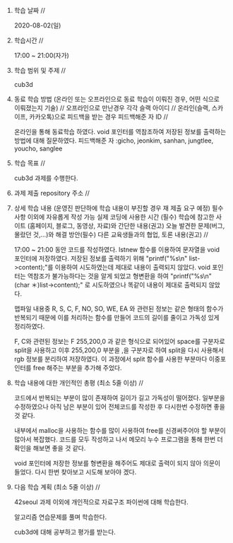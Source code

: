 1. 학습 날짜 // 

    2020-08-02(일)
 
2. 학습시간 // 

    17:00 ~ 21:00(자가)

3. 학습 범위 및 주제 // 
    
    cub3d

4. 동료 학습 방법 (온라인 또는 오프라인으로 동료 학습이 이뤄진 경우, 어떤 식으로 이뤄졌는지 기술) // 오프라인으로 만난경우 각각 슬랙 아이디 // 온라인(슬랙, 스카이프, 카카오톡)으로 피드백을 받는 경우 피드백해준 자 ID // 

    온라인을 통해 동료학습 하였다. void 포인터를 역참조하여 저장된 정보를 출력하는 방법에 대해 질문하였다. 피드백해준 자 :gicho, jeonkim, sanhan, jungtlee, youcho, sanglee

5. 학습 목표 //

    cub3d 과제를 수행한다.
    
6. 과제 제출 repository 주소 // 
    
    
    
7. 상세 학습 내용 (운영진 판단하에 학습 내용이 부진할 경우 재 제출 요구 예정) 필수사항 이외에 자유롭게 작성 가능 실제 코딩에 사용한 시간 (필수) 학습에 참고한 사이트 (홈페이지, 블로그, 동영상, 자료)와 간단한 내용(권고) 오늘 발견한 문제(버그, 몰랐던 것,...)와 해결 방안(필수) 다른 교육생들과의 협업, 토론 내용(권고) //
    
    17:00 ~ 21:00 동안 코드를 작성하였다.
    lstnew 함수를 이용하여 문자열을 void 포인터에 저장하였다. 저장된 정보를 출력하기 위해 "printf("%s\n" list->content);"를 이용하여 시도하였는데 제대로 내용이 출력되지 않았다. void 포인터는 역참조가 불가능하다는 것을 알게 되었고 형변환을 하여 "printf("%s\n" (char ＊)list->content);" 로 시도하였으나 똑같이 내용이 제대로 출력되지 않았다. 
    
    맵파일 내용중 R, S, C, F, NO, SO, WE, EA 와 관련된 정보는 같은 형태의 함수가 반복되기 때문에 이를 처리하는 함수를 만들어 코드의 길이를 줄이고 가독성 있게 정리하였다.
    
    F, C와 관련된 정보는 F 255,200,0 과 같은 형식으로 되어있어 space를 구분자로 split을 사용하고 이후 255,200,0 부분을 ,을 구분자로 하여 split을 다시 사용해서 rgb 정보를 분리하여 저장하였다. 이 과정에서 split 함수를 사용한 부분마다 이중포인터를 free 해주는 부분을 추가해 주었다. 
    
8. 학습 내용에 대한 개인적인 총평 (최소 5줄 이상) //

   코드에서 반복되는 부분이 많이 존재하여 길이가 길고 가독성이 떨어졌다. 일부분을 수정하였으나 아직 남은 부분이 있어 전체코드를 작성한 후 다시한번 수정하면 좋을 것 같다. 
   
   내부에서 malloc을 사용하는 함수를 많이 사용하여 free를 신경써주어야 할 부분이 많아서 복잡했다. 코드를 모두 작성하고 나서 메모리 누수 프로그램을 통해 한번 더 확인을 해보면 좋을 것 같다.
   
   void 포인터에 저장한 정보를 형변환을 해주어도 제대로 출력이 되지 않아 의문이 들었다. 다시 한번 찾아보고 시도해 보아야 겠다.
   
9. 다음 학습 계획 (최소 5줄 이상) // 
    
    42seoul 과제 이외에 개인적으로 자료구조 파이썬에 대해 학습한다.
    
    알고리즘 연습문제를 풀며 학습한다.
    
    cub3d에 대해 공부하고 평가를 받는다.
